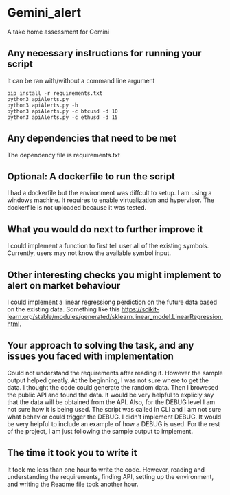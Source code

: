 # Gemini_alert
A take home assessment for Gemini

## Any necessary instructions for running your script
It can be ran with/without a command line argument
```
pip install -r requirements.txt
python3 apiAlerts.py
python3 apiAlerts.py -h
python3 apiAlerts.py -c btcusd -d 10
python3 apiAlerts.py -c ethusd -d 15
```

## Any dependencies that need to be met
The dependency file is requirements.txt

## Optional: A dockerfile to run the script
I had a dockerfile but the environment was diffcult to setup. I am using a windows machine. It requires to enable virtualization and hypervisor. The dockerfile is not uploaded because it was tested.

## What you would do next to further improve it
I could implement a function to first tell user all of the existing symbols. Currently, users may not know the available symbol input.


## Other interesting checks you might implement to alert on market behaviour
I could implement a linear regressiong perdiction on the future data based on the existing data. Something like this https://scikit-learn.org/stable/modules/generated/sklearn.linear_model.LinearRegression.html.

## Your approach to solving the task, and any issues you faced with implementation
Could not understand the requirements after reading it. However the sample output helped greatly. At the beginning, I was not sure where to get the data. I thought the code could generate the random data. Then I browesed the public API and found the data. It would be very helpful to explicly say that the data will be obtained from the API. Also, for the DEBUG level I am not sure how it is being used. The script was called in CLI and I am not sure what behavior could trigger the DEBUG. I didn't implement DEBUG. It would be very helpful to include an example of how a DEBUG is used. For the rest of the project, I am just following the sample output to implement.

## The time it took you to write it
It took me less than one hour to write the code. However, reading and understanding the requirements, finding API, setting up the environment, and writing the Readme file took another hour.
